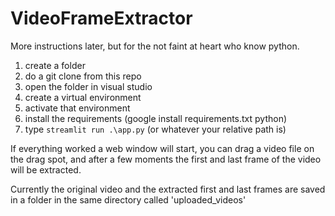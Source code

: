 # VideoFrameExtractor

More instructions later, but for the not faint at heart who know python.

1. create a folder
2. do a git clone from this repo
3. open the folder in visual studio
4. create a virtual environment
5. activate that environment
6. install the requirements (google install requirements.txt python)
7. type `streamlit run .\app.py` (or whatever your relative path is)

If everything worked a web window will start, you can drag a video file on the drag spot, and after a few moments the first and last frame of the video will be extracted.

Currently the original video and the extracted first and last frames are saved in a folder in the same directory called 'uploaded_videos'
